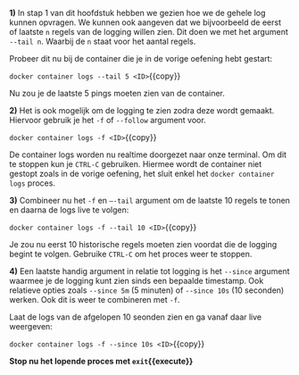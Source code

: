 **1)** In stap 1 van dit hoofdstuk hebben we gezien hoe we de gehele log kunnen opvragen. We kunnen ook aangeven dat we bijvoorbeeld de eerst of laatste `n` regels van de logging willen zien. Dit doen we met het argument `--tail n`. Waarbij de `n` staat voor het aantal regels. 

Probeer dit nu bij de container die je in de vorige oefening hebt gestart:

`docker container logs --tail 5 <ID>`{{copy}}

Nu zou je de laatste 5 pings moeten zien van de container.

**2)** Het is ook mogelijk om de logging te zien zodra deze wordt gemaakt. Hiervoor gebruik je het `-f` of `--follow` argument voor.

`docker container logs -f <ID>`{{copy}}

De container logs worden nu realtime doorgezet naar onze terminal. Om dit te stoppen kun je `CTRL-C` gebruiken. Hiermee wordt de container niet gestopt zoals in de vorige oefening, het sluit enkel het `docker container logs` proces. 

**3)** Combineer nu het `-f` en `–-tail` argument om de laatste 10 regels te tonen en daarna de logs live te volgen:

`docker container logs -f --tail 10 <ID>`{{copy}}

Je zou nu eerst 10 historische regels moeten zien voordat die de logging begint te volgen. Gebruike `CTRL-C` om het proces weer te stoppen.

**4)** Een laatste handig argument in relatie tot logging is het `--since` argument waarmee je de logging kunt zien sinds een bepaalde timestamp. Ook relatieve opties zoals `--since 5m` (5 minuten) of `--since 10s` (10 seconden) werken. Ook dit is weer te combineren met `-f`.

Laat de logs van de afgelopen 10 seonden zien en ga vanaf daar live weergeven:

`docker container logs -f --since 10s <ID>`{{copy}}

**Stop nu het lopende proces met `exit`{{execute}}**
